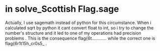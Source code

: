# in solve_Scottish Flag.sage
Actually, I use sagemath instead of python for this circumstance. When i calculated sqrt by python it cant convert float to int, so i try to change the number's structure and it led to one of my operations had precision problems . This is the consequence flag{6t............ while the correct one is flag{6r1t15h_cr0s5_ .
